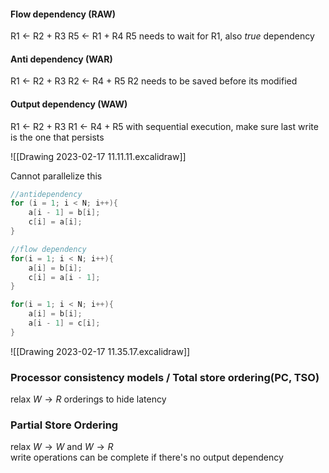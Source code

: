#### Flow dependency (RAW)
R1 <- R2 + R3
R5 <- R1 + R4
R5 needs to wait for R1, 
also *true* dependency



#### Anti dependency (WAR)
R1 <- R2 + R3
R2 <- R4 + R5
R2 needs to be saved before its modified

#### Output dependency (WAW)
R1 <- R2 + R3
R1 <- R4 + R5
with sequential execution, make sure last write is the one that persists


![[Drawing 2023-02-17 11.11.11.excalidraw]]

Cannot parallelize this
```c
//antidependency
for (i = 1; i < N; i++){
	a[i - 1] = b[i];
	c[i] = a[i];
}

//flow dependency
for(i = 1; i < N; i++){
	a[i] = b[i];
	c[i] = a[i - 1];
}

for(i = 1; i < N; i++){
	a[i] = b[i];
	a[i - 1] = c[i];
}

```
![[Drawing 2023-02-17 11.35.17.excalidraw]]



### Processor consistency models / Total store ordering(PC, TSO)
relax $W\rightarrow R$  orderings to hide latency
### Partial Store Ordering 
relax $W \rightarrow W$ and  $W\rightarrow R$  
write operations can be complete if there's no output dependency 